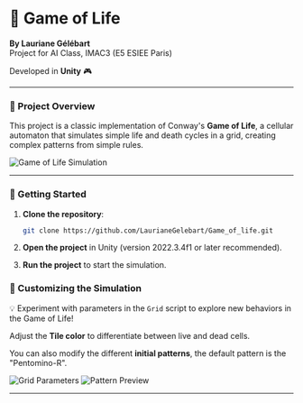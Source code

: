 
# 🌌 Game of Life 

**By Lauriane Gélébart**  
Project for AI Class, IMAC3 (E5 ESIEE Paris)  

Developed in **Unity** 🎮

---

### 🌱 Project Overview

This project is a classic implementation of Conway's **Game of Life**, a cellular automaton that simulates simple life and death cycles in a grid, creating complex patterns from simple rules.

![Game of Life Simulation](https://github.com/user-attachments/assets/c607f17c-1615-4465-8410-62a78c04bb84)

---

### 🚀 Getting Started

1. **Clone the repository**:
   ```bash
   git clone https://github.com/LaurianeGelebart/Game_of_life.git
   ```

2. **Open the project** in Unity (version 2022.3.4f1 or later recommended).

3. **Run the project** to start the simulation.

### 🔧 Customizing the Simulation

💡 Experiment with parameters in the `Grid` script to explore new behaviors in the Game of Life!
 
Adjust the **Tile color** to differentiate between live and dead cells.

You can also modify the different **initial patterns**, the default pattern is the "Pentomino-R".

![Grid Parameters](https://github.com/user-attachments/assets/04924f53-1748-4f61-a689-4be18f304cd3)
![Pattern Preview](https://github.com/user-attachments/assets/c390871b-eecb-45a9-99df-98162ba0fa14)

---
